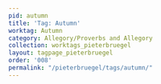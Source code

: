 ```yaml
---
pid: autumn
title: 'Tag: Autumn'
worktag: Autumn
category: Allegory/Proverbs and Allegory
collection: worktags_pieterbruegel
layout: tagpage_pieterbruegel
order: '008'
permalink: "/pieterbruegel/tags/autumn/"
---
```

